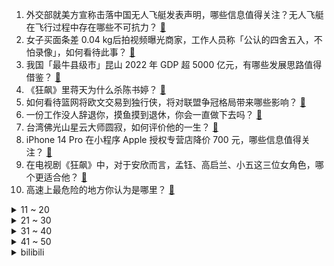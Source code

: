 1. 外交部就美方宣称击落中国无人飞艇发表声明，哪些信息值得关注？无人飞艇在飞行过程中存在哪些不可抗力？ [:link:](https://www.zhihu.com/question/582194005)
2. 女子买面条差 0.04 kg后拍视频曝光商家，工作人员称「公认的四舍五入，不怕录像」，如何看待此事？ [:link:](https://www.zhihu.com/question/582248109)
3. 我国「最牛县级市」昆山 2022 年 GDP 超 5000 亿元，有哪些发展思路值得借鉴？ [:link:](https://www.zhihu.com/question/581145254)
4. 《狂飙》里蒋天为什么杀陈书婷？ [:link:](https://www.zhihu.com/question/581840276)
5. 如何看待篮网将欧文交易到独行侠，将对联盟争冠格局带来哪些影响？ [:link:](https://www.zhihu.com/question/582351222)
6. 一份工作没人辞退你，摸鱼摸到退休，你会一直做下去吗？ [:link:](https://www.zhihu.com/question/578300625)
7. 台湾佛光山星云大师圆寂，如何评价他的一生？ [:link:](https://www.zhihu.com/question/582335870)
8. iPhone 14 Pro 在小程序 Apple 授权专营店降价 700 元，哪些信息值得关注？ [:link:](https://www.zhihu.com/question/582293249)
9. 在电视剧《狂飙》中，对于安欣而言，孟钰、高启兰、小五这三位女角色，哪个更适合他？ [:link:](https://www.zhihu.com/question/581761752)
10. 高速上最危险的地方你认为是哪里？ [:link:](https://www.zhihu.com/question/469714786)
<details>
<summary>11 ~ 20</summary>

11. 湖南许广高速发生多起多车追尾事故，已致 16 死 66 伤，目前救援情况如何？事故原因是什么？ [:link:](https://www.zhihu.com/question/582281523)
12. 如何评价央视《2023 年元宵晚会》？ [:link:](https://www.zhihu.com/question/582311840)
13. 俄消息称「乌防长已提出辞职」，这将会给乌克兰带来哪些影响？ [:link:](https://www.zhihu.com/question/582278484)
14. 为什么厨师炒的饭都是一粒一粒的，而我炒出来的就是黏糊糊的一坨？ [:link:](https://www.zhihu.com/question/478428170)
15. 向量内积的结果为什么是数而不是向量? [:link:](https://www.zhihu.com/question/582030379)
16. 媒体评论「女孩摆摊半月赚万元，也是一种启示」，这种经历对孩子成长将带来哪些帮助？ [:link:](https://www.zhihu.com/question/582223132)
17. 《满江红》最后孙均为什么没有杀死秦桧？ [:link:](https://www.zhihu.com/question/581080699)
18. 人生到底要怎么过才最不会后悔？ [:link:](https://www.zhihu.com/question/22669942)
19. 你工作就是为了钱吗？ [:link:](https://www.zhihu.com/question/571264093)
20. 美方动用武力袭击中国无人飞艇，国防部严正抗议，如何看待美方此番反应？ [:link:](https://www.zhihu.com/question/582286815)
</details>
<details>
<summary>21 ~ 30</summary>

21. 男子两千万买别墅，中介闹乌龙卖错房，欲退两百万定金被卖家拒绝，法院判定返还定金及利息，如何看待此事？ [:link:](https://www.zhihu.com/question/582087448)
22. 《狂飙》中最让你意难平的角色是谁? [:link:](https://www.zhihu.com/question/581754694)
23. 网易开放暴雪游戏退款申请通道，排队人数超 50 万，有玩家退款高达 8000 余元，哪些信息值得关注？ [:link:](https://www.zhihu.com/question/581718017)
24. 教育部发布公告，2023 年起不再为跨境远程文凭证书提供认证，这意味着什么？哪些信息值得关注？ [:link:](https://www.zhihu.com/question/581126482)
25. 多地开展新冠抗体检测，一次 20-30 元不等，和核酸、抗原检测有何不同？哪些人群可以做？ [:link:](https://www.zhihu.com/question/582231408)
26. 胡鑫宇事件发生后，网络主播扎堆江西铅山县，炮制虚假信息传播泛滥，如何避免该现象发生？其是否应承担责任？ [:link:](https://www.zhihu.com/question/582233424)
27. 「进口水果自由」后，日本打响水果种子战，外国严防死守下，吃进口水果会被「卡脖子」吗？ [:link:](https://www.zhihu.com/question/581704705)
28. 年薪五十万需要付出多少努力？ [:link:](https://www.zhihu.com/question/385732321)
29. 腾讯视频官宣，《三体 II：黑暗森林》电视剧要来了，你对该剧都有哪些期待？ [:link:](https://www.zhihu.com/question/582119031)
30. 如果你突然被裁员了，你的Plan B是什么？ [:link:](https://www.zhihu.com/question/327280140)
</details>
<details>
<summary>31 ~ 40</summary>

31. 周深现在的强混唱法毁嗓子吗？ [:link:](https://www.zhihu.com/question/581509060)
32. 如果当时雨隐村探情报的不是自来也，而是纲手，她可以得到情报并且活着回来吗？ [:link:](https://www.zhihu.com/question/461027356)
33. 你看过最震撼或感动的一张照片是哪张？ [:link:](https://www.zhihu.com/question/52095654)
34. 如何评价剧版《三体》第二十二集？ [:link:](https://www.zhihu.com/question/581899210)
35. 科大讯飞 AI 学习机对孩子学习提升有效果吗？新品 T20 Pro 值不值得购买？ [:link:](https://www.zhihu.com/question/581966055)
36. 人可以后知后觉到什么程度？ [:link:](https://www.zhihu.com/question/36760554)
37. 2023 LPL 春季赛 TES 2:1 击败 NIP，如何评价这场比赛？ [:link:](https://www.zhihu.com/question/582281833)
38. 有氧运动和无氧运动，哪种减肥效率更好？ [:link:](https://www.zhihu.com/question/581070461)
39. 22-23 赛季英超曼联 2:1 水晶宫，卡塞米罗染红，如何评价这场比赛？ [:link:](https://www.zhihu.com/question/582161889)
40. 多地疾控回应新冠病毒去哪儿了，称「处于病例散发状态，尚未检测到新变异株」，各地疫情形势如何？ [:link:](https://www.zhihu.com/question/582306417)
</details>
<details>
<summary>41 ~ 50</summary>

41. 如果游戏《原神》联动《流浪地球》，剧情会是怎样的？ [:link:](https://www.zhihu.com/question/582051128)
42. 流畅观看《流浪地球 2》需要什么程度的物理学知识和阅读理解能力？ [:link:](https://www.zhihu.com/question/581163861)
43. 2023赚钱的本质是什么？ [:link:](https://www.zhihu.com/question/582071595)
44. 男生最想收到什么情人节礼物？ [:link:](https://www.zhihu.com/question/581560502)
45. 高中你们最怀念的一个瞬间是什么？ [:link:](https://www.zhihu.com/question/581761442)
46. 书读多了，气质会有变化吗？ [:link:](https://www.zhihu.com/question/574021214)
47. 媒体报道消费贷利率大降，有消费者称 20 万贷 3 年利息一万，纠结「要不要贷点」，哪些信息值得关注？ [:link:](https://www.zhihu.com/question/581883270)
48. 大学生应不应该化妆呢（女生）？ [:link:](https://www.zhihu.com/question/582035706)
49. 美国首次将没收自俄罗斯寡头的资金转交给乌克兰，如何评价这一行为？这会触及哪些法律问题？ [:link:](https://www.zhihu.com/question/582104755)
50. 《满江红》里的何立是从什么时候开始背叛秦桧的？他为什么这么做？ [:link:](https://www.zhihu.com/question/580334735)
</details><details>
<summary>bilibili</summary>

1. 他的未来规划，真的有我！ [:link:](//www.bilibili.com/video/BV15j411M7ik)
2. 探秘全世界最大的枪店！是什么体验？40年经典老店！库存上万支枪！ [:link:](//www.bilibili.com/video/BV1w8411G7LW)
3. 大雄...已经...无所谓了...【怀旧篇】！！！ [:link:](//www.bilibili.com/video/BV1pe4y1N72K)
4. 【九转大肠俞涛】B站我来了，鬼畜视频可以直接@我了！ [:link:](//www.bilibili.com/video/BV1bM411e7dJ)
5. 全网在夸的“自助餐天花板”，我被现场CPU了！有些餐厅啊，别太欺负小白了吧。 [:link:](//www.bilibili.com/video/BV1MD4y1N7Cy)
6. 给流浪猫制作冬季保暖大猫窝 [:link:](//www.bilibili.com/video/BV1KR4y1z7Ta)
7. 煎饼卷大葱！吃到你发懵！ [:link:](//www.bilibili.com/video/BV1i341197FP)
8. 「代号诡秘」赞 美 愚 者 ——《诡秘之主》游戏化PV首曝 [:link:](//www.bilibili.com/video/BV16d4y1p7vu)
9. 【年度巨献】原神同人大电影 「暗潮」 [:link:](//www.bilibili.com/video/BV1hT411d7Fd)
10. 1分钟速通满江红 [:link:](//www.bilibili.com/video/BV11x4y1j7Sq)
<details>
<summary>11 ~ 20</summary>

11. 不同类型的人表白被拒后的不同回复 [:link:](//www.bilibili.com/video/BV1hy4y1D734)
12. 不去东北，我说不出这些话…. [:link:](//www.bilibili.com/video/BV1Dx4y1j76a)
13. 当退坑2年的老玩家打开最新版《我的世界》 [:link:](//www.bilibili.com/video/BV1sD4y1T75A)
14. 看完流浪地球2，我整个人都不对劲了 [:link:](//www.bilibili.com/video/BV1ax4y1E7Ku)
15. 把烂梗玩成了王炸，把三农做成了事业，说过的承诺我做到了！ [:link:](//www.bilibili.com/video/BV17R4y1z7vF)
16. 我，药系天王 [:link:](//www.bilibili.com/video/BV1FA411k7Vk)
17. 【周深×流浪地球2】《人是_》live首唱一开口就是5D感，太震撼了！ [:link:](//www.bilibili.com/video/BV1sy4y1D7fK)
18. 【狂飙】可是恨的人没死成，爱的人没可能。 [:link:](//www.bilibili.com/video/BV1j84y1L7yi)
19. 评分6.1！彻底坠毁！德凯奥特曼完结吐槽 [:link:](//www.bilibili.com/video/BV1CR4y1z7Ae)
20. 都什么年代了还在看传统狂飙？！ [:link:](//www.bilibili.com/video/BV1NT411d7Lu)
</details>
<details>
<summary>21 ~ 30</summary>

21. 课 堂 请 勿 对 对 子【大肠篇】！！！ [:link:](//www.bilibili.com/video/BV1Fx4y177Lo)
22. 一言难尽，有时候都不敢承认我们是救助的，得偷偷救 [:link:](//www.bilibili.com/video/BV1qM411i7D2)
23. 給大家介紹一個小店。 [:link:](//www.bilibili.com/video/BV1cY411D78N)
24. 我爸：怎么还有这么大的猫啊 [:link:](//www.bilibili.com/video/BV1YY411S74s)
25. 各职业的兴奋瞬间！ [:link:](//www.bilibili.com/video/BV1vR4y187nk)
26. 九转大肠在这里只配叫做弟弟 [:link:](//www.bilibili.com/video/BV1R8411g7JX)
27. 别有洞天 [:link:](//www.bilibili.com/video/BV1fj411T7Kq)
28. 3000块钱没了！进来看个乐吧 [:link:](//www.bilibili.com/video/BV1a84y157Td)
29. 大肠...已经...无所谓了...《最 骚 营 销 号 47》 [:link:](//www.bilibili.com/video/BV1ky4y1X7Vv)
30. 史上最离谱教室！！只教学校不教的东西！！ [:link:](//www.bilibili.com/video/BV1ry4y1D7FQ)
</details>
<details>
<summary>31 ~ 40</summary>

31. 《 最 强 烧 鹅 》 [:link:](//www.bilibili.com/video/BV1N84y157oh)
32. 《白金汉宫皇家御厨海选现场》 [:link:](//www.bilibili.com/video/BV1rD4y1K7A1)
33. 《迫害方舟》生息演算最强玩法！全敌人自动跳坑教学！（已完结） [:link:](//www.bilibili.com/video/BV1Be4y1P7GM)
34. 心痛！一口￥70，黑珍珠三钻也不能这么贵啊！【凭啥这么贵ep52-甬府】 [:link:](//www.bilibili.com/video/BV12d4y1n7Sr)
35. 酒 后 乱 形 [:link:](//www.bilibili.com/video/BV1RT411y7Wa)
36. 真有人为了出云堇cos，去练耍花枪？ [:link:](//www.bilibili.com/video/BV1hx4y1E7B4)
37. 骑行来到哈尔滨独去逛冰雪大世界，门票298人太多啥也没玩上，还把自己累个半死血亏！ [:link:](//www.bilibili.com/video/BV1Dj411T7TN)
38. 一场事故，我“救了”两条人命！ [:link:](//www.bilibili.com/video/BV1w8411g7Lf)
39. 今天给我的胃酸系统放一天假，平时太忙也劳逸结合一下 [:link:](//www.bilibili.com/video/BV1684y1V7Kh)
40. 安欣霸凌高启强 [:link:](//www.bilibili.com/video/BV1by4y1D7ht)
</details>
<details>
<summary>41 ~ 50</summary>

41. 钢铁守护 我的世界永恒的MC生存 二周目EP11 [:link:](//www.bilibili.com/video/BV1M24y1z7dH)
42. 隋卞一做| 九转大肠！剪的时候又看饿了…… [:link:](//www.bilibili.com/video/BV1iR4y187Qx)
43. 二哥顺回来一个牛胃，大哥用它做了个火锅界的黑暗料理，味道太上头了 [:link:](//www.bilibili.com/video/BV1Bd4y1p7uY)
44. 100元在冰岛超市能买什么？鲸鱼肉！鲨鱼！海豹这里竟然都有卖！ [:link:](//www.bilibili.com/video/BV1md4y1n7VV)
45. 情敌是手办？王子：我不爱美女，唯爱手办！《叶卡捷琳娜》P2 [:link:](//www.bilibili.com/video/BV1Fj411M79v)
46. 二次元角色的习惯 [:link:](//www.bilibili.com/video/BV1kM411i7bs)
47. 拉扯了20年，我喜欢上了最好的朋友……… [:link:](//www.bilibili.com/video/BV14d4y1p7Vt)
48. 众人眼中的安欣 [:link:](//www.bilibili.com/video/BV1Nj411M7ww)
49. 【原神实况】头一回玩原神玩出柯南的感觉【夜兰】【4K 60】 [:link:](//www.bilibili.com/video/BV1av4y1t7QR)
50. 为了这游戏的结局，我等了400天！！！ [:link:](//www.bilibili.com/video/BV1dG4y1S73P)
</details>
<details>
<summary>51 ~ 60</summary>

51. 注意看，这个男人太狠了！仅凭一己之力击垮了日本餐饮业！ [:link:](//www.bilibili.com/video/BV1Gs4y1W7u1)
52. 梁龙《达拉崩吧》（东北妖娆巨龙版） [:link:](//www.bilibili.com/video/BV1hv4y1t7SD)
53. 沉浸式体验古代科举考试！！ [:link:](//www.bilibili.com/video/BV1bs4y1W7PN)
54. 顶级厨师俞涛本人给我做了顿传说中的九转大肠 [:link:](//www.bilibili.com/video/BV1EY411S7eR)
55. 那些只有长相普通的女生，才会知道的人生真相 [:link:](//www.bilibili.com/video/BV1sT411C74u)
56. 粉丝想要满命魈，这下只能买通阎王爷了... [:link:](//www.bilibili.com/video/BV17y4y1X7uR)
57. 你吃过带馅的大肠吗？一起来看顶级厨师，九转大肠 [:link:](//www.bilibili.com/video/BV1j84y1j7by)
58. 【洛音】惠州第四届樱次元漫展，小草神翻跳loveit [:link:](//www.bilibili.com/video/BV1fT411R7Yt)
59. 无厘头西游《车迟国斗法》中 [:link:](//www.bilibili.com/video/BV1nj411M7ns)
60. DNA什么的。。。真的。。。无所谓了 [:link:](//www.bilibili.com/video/BV1rM4y197sk)
</details>
<details>
<summary>61 ~ 70</summary>

61. 【外挂风云】飞天挂十年封不掉变种7代，外挂作者与腾讯的回合制大战！ [:link:](//www.bilibili.com/video/BV1e341197Bt)
62. 称霸热搜榜！这部剧到底有什么魅力？万字解说国产扫黑剧《狂飙》1~6 [:link:](//www.bilibili.com/video/BV1Ev4y1r737)
63. 张涛差点撑不住了… [:link:](//www.bilibili.com/video/BV1NA411k7TE)
64. 扒了狂飙大嫂的健身计划，她是真懂训练！ [:link:](//www.bilibili.com/video/BV1cd4y1n7X2)
65. 2023年2月2日北京上空出现复杂的冰晕 [:link:](//www.bilibili.com/video/BV1s8411g7vU)
66. 清 肠 老 兵 [:link:](//www.bilibili.com/video/BV1oG4y1S7Hy)
67. 【战双帕弥什】新版本「浮英枕梦行」PV公开 | 悠山百转，梦醒觉空 [:link:](//www.bilibili.com/video/BV1kA411r7x4)
68. 锐评《流浪地球2》：国产大片教科书！拍出了中国特色的神级科幻大片！ [:link:](//www.bilibili.com/video/BV15v4y1r7NF)
69. 全公司带薪休假20多天了…还不知道要休到啥时候… [:link:](//www.bilibili.com/video/BV1cM411v7ja)
70. 不同类型的婚后生活 [:link:](//www.bilibili.com/video/BV1ss4y1x7nD)
</details>
<details>
<summary>71 ~ 80</summary>

71. 这就是新版龙王的伤害吗....？ [:link:](//www.bilibili.com/video/BV1zT411d7qo)
72. 叫五个代驾开一台车！ [:link:](//www.bilibili.com/video/BV1c24y1B7mw)
73. 年兽：你管这叫烟花？？？ [:link:](//www.bilibili.com/video/BV19v4y1t7Cg)
74. 这是什么离谱的操作啊！！2 [:link:](//www.bilibili.com/video/BV1p24y1B7gV)
75. ✨阳✨光✨开✨朗✨大✨男✨孩✨儿✨ [:link:](//www.bilibili.com/video/BV1BR4y187W5)
76. 当你突然被缩小了「999倍」？！蚂蚁和你一样大！！！ [:link:](//www.bilibili.com/video/BV15M4y1X75d)
77. 我不过是一个善解人意的好妹妹罢了 [:link:](//www.bilibili.com/video/BV1bv4y1r7Gb)
78. 顶级超模秀场摔倒，当场脱鞋离开 [:link:](//www.bilibili.com/video/BV1584y1j7o7)
79. 过完年回到家，臭卷宝竟然不认识我了！ [:link:](//www.bilibili.com/video/BV18R4y187eF)
80. 这玩意儿凭什么火了3000年？！ [:link:](//www.bilibili.com/video/BV1ej411T72x)
</details>
<details>
<summary>81 ~ 90</summary>

81. 二代黑豹登场，新钢铁侠亮相，瓦坎达殊死一战击退海王纳摩！ [:link:](//www.bilibili.com/video/BV1AM411q7f4)
82. 喜治郎的诞生 [:link:](//www.bilibili.com/video/BV1YD4y1K7CZ)
83. 头好痒，要长脑子了 [:link:](//www.bilibili.com/video/BV1WD4y1J7b7)
84. 流浪地球3：麦当劳危机 [:link:](//www.bilibili.com/video/BV1V84y1j7yT)
85. 猛男才不擦边呢！Loveit元气翻跳 [:link:](//www.bilibili.com/video/BV1wY411D7YH)
86. 到底谁才是卧底？ [:link:](//www.bilibili.com/video/BV1c841137CU)
87. 巨 型 奶 枣 ！ [:link:](//www.bilibili.com/video/BV1UR4y1B7gG)
88. 血条都没了，这才是真正的极限反杀！ [:link:](//www.bilibili.com/video/BV13A411k7ei)
89. 【小潮tEam】年度悬疑巨献《破局》预告片首曝！“意外只是看起来像意外” [:link:](//www.bilibili.com/video/BV1DR4y1b7Ua)
90. 林雨霞：鼠鼠我啊，真的要生气了😡 [:link:](//www.bilibili.com/video/BV15d4y1n7SS)
</details>
<details>
<summary>91 ~ 100</summary>

91. 2万字脑洞解析《流浪地球2》！让你完全了解数字生命和550W！《流浪3》要怎么拍？！ [:link:](//www.bilibili.com/video/BV1nR4y187Bb)
92. 峡谷之巅的绝活到底多离谱？ [:link:](//www.bilibili.com/video/BV1bR4y187gA)
93. 现实比游戏的真实背景更加可怕！〖游戏不止〗 [:link:](//www.bilibili.com/video/BV1jT411d7D8)
94. 蛋黄派尿酸太低了，带他去海鲜市场，买几只大螃蟹补补身体 [:link:](//www.bilibili.com/video/BV1EY411D7Mg)
95. 嘿Siri，你认识Moss吗 [:link:](//www.bilibili.com/video/BV1r84y1V78T)
96. 当你把一件普通的事做到极致 [:link:](//www.bilibili.com/video/BV1iM411e7Lw)
97. 99%人不知道的生活常识！看似便宜实际很贵！ [:link:](//www.bilibili.com/video/BV1eG4y1D7fD)
98. 一拳超人埼玉训练法1000天挑战第365天，坚持到底就是胜利，加油加油！ [:link:](//www.bilibili.com/video/BV1hy4y1X7Sn)
99. 群  冰  (群青) [:link:](//www.bilibili.com/video/BV1HY411D7Cz)
100. 侄女这玩具放到整个大学生界也是相当炸裂 [:link:](//www.bilibili.com/video/BV1d24y1q7bt)
</details></details>